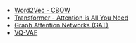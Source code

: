 
- [Word2Vec - CBOW](https://github.com/chaudatascience/ml_from_scratch/blob/main/word2vec/CBOW.py)
- [Transformer - Attention is All You Need](https://github.com/chaudatascience/ml_from_scratch/blob/main/transformer)
- [Graph Attention Networks (GAT)](https://github.com/chaudatascience/ml_from_scratch/blob/main/gat)
- [VQ-VAE](https://github.com/chaudatascience/ml_from_scratch/blob/main/vq_vae)
